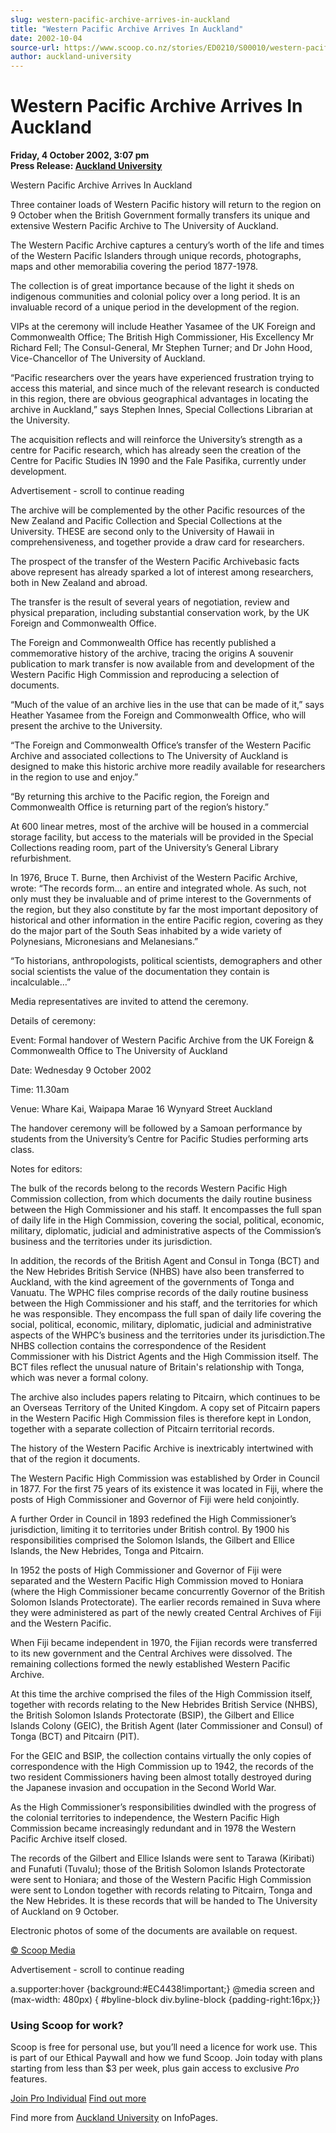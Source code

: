 ```yaml
---
slug: western-pacific-archive-arrives-in-auckland
title: "Western Pacific Archive Arrives In Auckland"
date: 2002-10-04
source-url: https://www.scoop.co.nz/stories/ED0210/S00010/western-pacific-archive-arrives-in-auckland.htm
author: auckland-university
---
```

Western Pacific Archive Arrives In Auckland
===========================================

**Friday, 4 October 2002, 3:07 pm**  
**Press Release: [Auckland University](https://info.scoop.co.nz/Auckland_University)**

  
Western Pacific Archive Arrives In Auckland

Three container loads of Western Pacific history will return to the region on 9 October when the British Government formally transfers its unique and extensive Western Pacific Archive to The University of Auckland.

The Western Pacific Archive captures a century’s worth of the life and times of the Western Pacific Islanders through unique records, photographs, maps and other memorabilia covering the period 1877-1978.

The collection is of great importance because of the light it sheds on indigenous communities and colonial policy over a long period. It is an invaluable record of a unique period in the development of the region.

VIPs at the ceremony will include Heather Yasamee of the UK Foreign and Commonwealth Office; The British High Commissioner, His Excellency Mr Richard Fell; The Consul-General, Mr Stephen Turner; and Dr John Hood, Vice-Chancellor of The University of Auckland.

“Pacific researchers over the years have experienced frustration trying to access this material, and since much of the relevant research is conducted in this region, there are obvious geographical advantages in locating the archive in Auckland,” says Stephen Innes, Special Collections Librarian at the University.

The acquisition reflects and will reinforce the University’s strength as a centre for Pacific research, which has already seen the creation of the Centre for Pacific Studies IN 1990 and the Fale Pasifika, currently under development.

Advertisement - scroll to continue reading





The archive will be complemented by the other Pacific resources of the New Zealand and Pacific Collection and Special Collections at the University. THESE are second only to the University of Hawaii in comprehensiveness, and together provide a draw card for researchers.

The prospect of the transfer of the Western Pacific Archivebasic facts above represent has already sparked a lot of interest among researchers, both in New Zealand and abroad.

The transfer is the result of several years of negotiation, review and physical preparation, including substantial conservation work, by the UK Foreign and Commonwealth Office.

The Foreign and Commonwealth Office has recently published a commemorative history of the archive, tracing the origins A souvenir publication to mark transfer is now available from and development of the Western Pacific High Commission and reproducing a selection of documents.

“Much of the value of an archive lies in the use that can be made of it,” says Heather Yasamee from the Foreign and Commonwealth Office, who will present the archive to the University.

“The Foreign and Commonwealth Office’s transfer of the Western Pacific Archive and associated collections to The University of Auckland is designed to make this historic archive more readily available for researchers in the region to use and enjoy.”

“By returning this archive to the Pacific region, the Foreign and Commonwealth Office is returning part of the region’s history.”

At 600 linear metres, most of the archive will be housed in a commercial storage facility, but access to the materials will be provided in the Special Collections reading room, part of the University’s General Library refurbishment.

In 1976, Bruce T. Burne, then Archivist of the Western Pacific Archive, wrote: “The records form… an entire and integrated whole. As such, not only must they be invaluable and of prime interest to the Governments of the region, but they also constitute by far the most important depository of historical and other information in the entire Pacific region, covering as they do the major part of the South Seas inhabited by a wide variety of Polynesians, Micronesians and Melanesians.”

“To historians, anthropologists, political scientists, demographers and other social scientists the value of the documentation they contain is incalculable…”

Media representatives are invited to attend the ceremony.

Details of ceremony:

Event: Formal handover of Western Pacific Archive from the UK Foreign & Commonwealth Office to The University of Auckland

Date: Wednesday 9 October 2002

Time: 11.30am

Venue: Whare Kai, Waipapa Marae 16 Wynyard Street Auckland

The handover ceremony will be followed by a Samoan performance by students from the University’s Centre for Pacific Studies performing arts class.

Notes for editors:

The bulk of the records belong to the records Western Pacific High Commission collection, from which documents the daily routine business between the High Commissioner and his staff. It encompasses the full span of daily life in the High Commission, covering the social, political, economic, military, diplomatic, judicial and administrative aspects of the Commission’s business and the territories under its jurisdiction.

In addition, the records of the British Agent and Consul in Tonga (BCT) and the New Hebrides British Service (NHBS) have also been transferred to Auckland, with the kind agreement of the governments of Tonga and Vanuatu. The WPHC files comprise records of the daily routine business between the High Commissioner and his staff, and the territories for which he was responsible. They encompass the full span of daily life covering the social, political, economic, military, diplomatic, judicial and administrative aspects of the WHPC’s business and the territories under its jurisdiction.The NHBS collection contains the correspondence of the Resident Commissioner with his District Agents and the High Commission itself. The BCT files reflect the unusual nature of Britain's relationship with Tonga, which was never a formal colony.

The archive also includes papers relating to Pitcairn, which continues to be an Overseas Territory of the United Kingdom. A copy set of Pitcairn papers in the Western Pacific High Commission files is therefore kept in London, together with a separate collection of Pitcairn territorial records.

The history of the Western Pacific Archive is inextricably intertwined with that of the region it documents.

The Western Pacific High Commission was established by Order in Council in 1877. For the first 75 years of its existence it was located in Fiji, where the posts of High Commissioner and Governor of Fiji were held conjointly.

A further Order in Council in 1893 redefined the High Commissioner’s jurisdiction, limiting it to territories under British control. By 1900 his responsibilities comprised the Solomon Islands, the Gilbert and Ellice Islands, the New Hebrides, Tonga and Pitcairn.

In 1952 the posts of High Commissioner and Governor of Fiji were separated and the Western Pacific High Commission moved to Honiara (where the High Commissioner became concurrently Governor of the British Solomon Islands Protectorate). The earlier records remained in Suva where they were administered as part of the newly created Central Archives of Fiji and the Western Pacific.

When Fiji became independent in 1970, the Fijian records were transferred to its new government and the Central Archives were dissolved. The remaining collections formed the newly established Western Pacific Archive.

At this time the archive comprised the files of the High Commission itself, together with records relating to the New Hebrides British Service (NHBS), the British Solomon Islands Protectorate (BSIP), the Gilbert and Ellice Islands Colony (GEIC), the British Agent (later Commissioner and Consul) of Tonga (BCT) and Pitcairn (PIT).

For the GEIC and BSIP, the collection contains virtually the only copies of correspondence with the High Commission up to 1942, the records of the two resident Commissioners having been almost totally destroyed during the Japanese invasion and occupation in the Second World War.

As the High Commissioner’s responsibilities dwindled with the progress of the colonial territories to independence, the Western Pacific High Commission became increasingly redundant and in 1978 the Western Pacific Archive itself closed.

The records of the Gilbert and Ellice Islands were sent to Tarawa (Kiribati) and Funafuti (Tuvalu); those of the British Solomon Islands Protectorate were sent to Honiara; and those of the Western Pacific High Commission were sent to London together with records relating to Pitcairn, Tonga and the New Hebrides. It is these records that will be handed to The University of Auckland on 9 October.

Electronic photos of some of the documents are available on request.

  

[© Scoop Media](http://www.scoop.co.nz/about/terms.html)  

Advertisement - scroll to continue reading



a.supporter:hover {background:#EC4438!important;} @media screen and (max-width: 480px) { #byline-block div.byline-block {padding-right:16px;}}

### Using Scoop for work?

Scoop is free for personal use, but you’ll need a licence for work use. This is part of our Ethical Paywall and how we fund Scoop. Join today with plans starting from less than $3 per week, plus gain access to exclusive _Pro_ features.  
  
[Join Pro Individual](https://pro.scoop.co.nz/Individual/?from=ProIn24) [Find out more](https://pro.scoop.co.nz/using-scoop-for-work/?from=ProIn24)

Find more from [Auckland University](https://info.scoop.co.nz/Auckland_University) on InfoPages.
